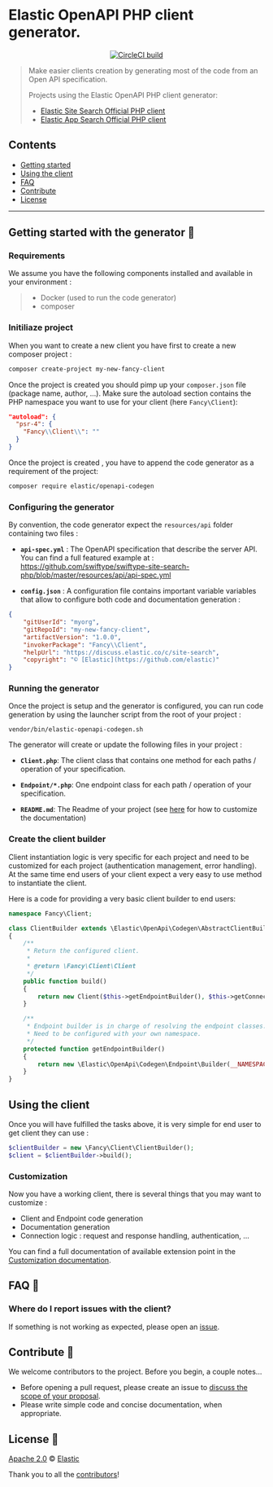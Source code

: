 # Elastic OpenAPI PHP client generator.

<p align="center"><a href="https://circleci.com/gh/elastic/openapi-codegen-php"><img src="https://circleci.com/gh/elastic/openapi-codegen-php.svg?style=svg" alt="CircleCI build"></a></p>

> Make easier clients creation by generating most of the code from an Open API specification.
>
> Projects using the Elastic OpenAPI PHP client generator:
>
> * [Elastic Site Search Official PHP client](https://github.com/swiftype/swiftype-site-search-php/)
> * [Elastic App Search Official PHP client](https://github.com/swiftype/swiftype-app-search-php/)


## Contents

- [Getting started](#getting-started-with-the-generator-)
- [Using the client](#Using-the-client)
- [FAQ](#faq-)
- [Contribute](#contribute-)
- [License](#license-)

***

## Getting started with the generator 🐣

### Requirements

We assume you have the following components installed and available in your environment :

> * Docker (used to run the code generator)
> * composer

### Initiliaze project

When you want to create a new client you have first to create a new composer project :

```bash
composer create-project my-new-fancy-client
```

Once the project is created you should pimp up your `composer.json` file (package name, author, ...).
Make sure the autoload section contains the PHP namespace you want to use for your client (here `Fancy\Client`):

```json
"autoload": {
  "psr-4": {
    "Fancy\\Client\\": ""
  }
}
```

Once the project is created , you have to append the code generator as a requirement of the project:

```bash
composer require elastic/openapi-codegen
```

### Configuring the generator

By convention, the code generator expect the `resources/api` folder containing two files :

* **`api-spec.yml`** : The OpenAPI specification that describe the server API. You can find a full featured example at : https://github.com/swiftype/swiftype-site-search-php/blob/master/resources/api/api-spec.yml

* **`config.json`** : A configuration file contains important variable variables that allow to configure both code and documentation generation :

```json
{
    "gitUserId": "myorg",
    "gitRepoId": "my-new-fancy-client",
    "artifactVersion": "1.0.0",
    "invokerPackage": "Fancy\\Client",
    "helpUrl": "https://discuss.elastic.co/c/site-search",
    "copyright": "© [Elastic](https://github.com/elastic)"
}
```

### Running the generator

Once the project is setup and the generator is configured, you can run code generation by using the launcher script from the root of your project :

```
vendor/bin/elastic-openapi-codegen.sh
```

The generator will create or update the following files in your project :

- **`Client.php`**: The client class that contains one method for each paths / operation of your specification.

- **`Endpoint/*.php`**: One endpoint class for each path / operation of your specification.

- **`README.md`**: The Readme of your project (see [here](#Customize-Documentation) for how to customize the documentation)

### Create the client builder

Client instantiation logic is very specific for each project and need to be customized for each project (authentication management, error handling). At the same time end users of your client expect a very easy to use method to instantiate the client.

Here is a code for providing a very basic client builder to end users:

```php
namespace Fancy\Client;

class ClientBuilder extends \Elastic\OpenApi\Codegen\AbstractClientBuilder
{
    /**
     * Return the configured client.
     *
     * @return \Fancy\Client\Client
     */
    public function build()
    {
        return new Client($this->getEndpointBuilder(), $this->getConnection());
    }

    /**
     * Endpoint builder is in charge of resolving the endpoint classes.
     * Need to be configured with your own namespace.
     */
    protected function getEndpointBuilder()
    {
        return new \Elastic\OpenApi\Codegen\Endpoint\Builder(__NAMESPACE__ . '\Endpoint');
    }
}
```

## Using the client

Once you will have fulfilled the tasks above, it is very simple for end user to get client they can use :

```php
$clientBuilder = new \Fancy\Client\ClientBuilder();
$client = $clientBuilder->build();
```

### Customization

Now you have a working client, there is several things that you may want to customize :

- Client and Endpoint code generation
- Documentation generation
- Connection logic : request and response handling, authentication, ...

You can find a full documentation of available extension point in the [Customization documentation](docs/Customization.md).

## FAQ 🔮

### Where do I report issues with the client?

If something is not working as expected, please open an [issue](https://github.com/elastic/openapi-codegen-php/issues/new).


## Contribute 🚀

We welcome contributors to the project. Before you begin, a couple notes...

+ Before opening a pull request, please create an issue to [discuss the scope of your proposal](https://github.com/elastic/openapi-codegen-php/issues).
+ Please write simple code and concise documentation, when appropriate.

## License 📗

[Apache 2.0](https://github.com/elastic/openapi-codegen-php/blob/master/LICENSE) © [Elastic](https://github.com/elastic)

Thank you to all the [contributors](https://github.com/elastic/openapi-codegen-php/graphs/contributors)!
